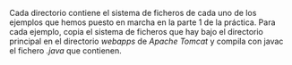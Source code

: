 Cada directorio contiene el sistema de ficheros de cada uno de los ejemplos que hemos puesto en marcha en la parte 1 de la práctica.
Para cada ejemplo, copia el sistema de ficheros que hay bajo el directorio principal en el directorio *webapps* de *Apache Tomcat* y compila con javac el fichero *.java* que contienen.